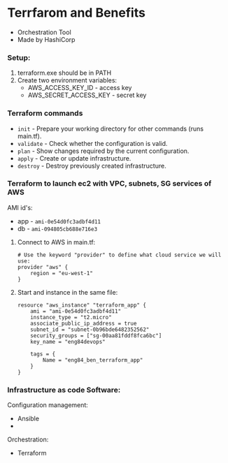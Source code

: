 # Terrfarom and Benefits
* Orchestration Tool
* Made by HashiCorp


### Setup:
1. terraform.exe should be in PATH  
2. Create two environment variables:
    * AWS_ACCESS_KEY_ID - access key
    * AWS_SECRET_ACCESS_KEY - secret key


### Terraform commands
* `init` - Prepare your working directory for other commands (runs main.tf). 
* `validate` - Check whether the configuration is valid.  
* `plan` - Show changes required by the current configuration.  
* `apply` - Create or update infrastructure.  
* `destroy` - Destroy previously created infrastructure.  


### Terraform to launch ec2 with VPC, subnets, SG services of AWS
AMI id's:  
* app - `ami-0e54d0fc3adbf4d11`  
* db - `ami-094805cb688e716e3`  


1. Connect to AWS in main.tf:
   ```
   # Use the keyword "provider" to define what cloud service we will use:
   provider "aws" {
       region = "eu-west-1"
   }
   ```


2. Start and instance in the same file:  
   ```
   resource "aws_instance" "terraform_app" {
       ami = "ami-0e54d0fc3adbf4d11"
       instance_type = "t2.micro"
       associate_public_ip_address = true
       subnet_id = "subnet-0b96bde6482352562"
       security_groups = ["sg-00aa81fddf8fca6bc"]
       key_name = "eng84devops"
   
       tags = {
           Name = "eng84_ben_terraform_app"
       }
   }
   ```


### Infrastructure as code Software:
Configuration management:  
* Ansible
* 


Orchestration:  
* Terraform